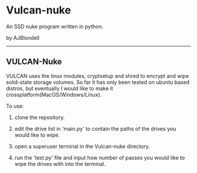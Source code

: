 # Vulcan-nuke
An SSD nuke program written in python.

by AJBlondell

-----
VULCAN-Nuke
-----

VULCAN uses the linux modules, cryptsetup and shred to encrypt and wipe solid-state 
storage volumes. So far it has only been tested on ubuntu based distros, but eventually 
I would like to make it crossplatform(MacOS/Windows/Linux).

To use:
  
  1) clone the repository.
  
  2) edit the drive list in 'main.py' to contain the paths of the drives you would like
     to wipe.
     
  3) open a superuser terminal in the Vulcan-nuke directory.
  
  4) run the 'test.py' file and input how number of passes you would like to wipe the 
     drives with into the terminal.
